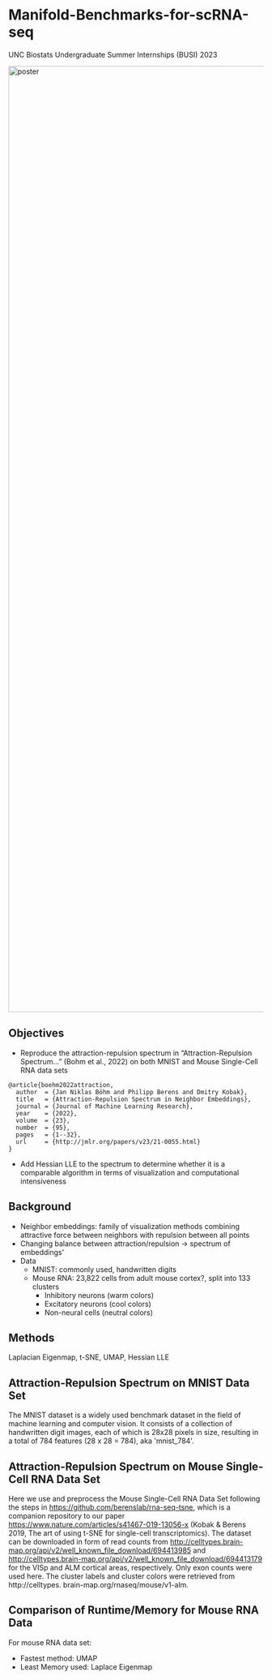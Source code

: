 # Manifold-Benchmarks-for-scRNA-seq
UNC Biostats Undergraduate Summer Internships (BUSI) 2023

<img width="1866" alt="poster" src="https://github.com/user-attachments/assets/314c25cb-f642-4c8e-be29-504b9da86dcf" />

## Objectives
* Reproduce the attraction-repulsion spectrum in “Attraction-Repulsion Spectrum…” (Bohm et al., 2022) on both MNIST and Mouse Single-Cell RNA data sets​
```
@article{boehm2022attraction,
  author  = {Jan Niklas Böhm and Philipp Berens and Dmitry Kobak},
  title   = {Attraction-Repulsion Spectrum in Neighbor Embeddings},
  journal = {Journal of Machine Learning Research},
  year    = {2022},
  volume  = {23},
  number  = {95},
  pages   = {1--32},
  url     = {http://jmlr.org/papers/v23/21-0055.html}
}
```
* Add Hessian LLE to the spectrum to determine whether it is a comparable algorithm in terms of visualization and computational intensiveness

## Background
- Neighbor embeddings: family of visualization methods combining attractive force between neighbors with repulsion between all points
- Changing balance between attraction/repulsion → spectrum of embeddings'
- Data
    - MNIST: commonly used, handwritten digits
    - Mouse RNA: 23,822 cells from adult mouse cortex?, split into 133 clusters
      - Inhibitory neurons (warm colors)
      - Excitatory neurons (cool colors)
      - Non-neural cells (neutral colors)

## Methods
Laplacian Eigenmap, t-SNE, UMAP, Hessian LLE

## Attraction-Repulsion Spectrum on MNIST Data Set

The MNIST dataset is a widely used benchmark dataset in the field of machine learning and computer vision. It consists of a collection of handwritten digit images, each of which is 28x28 pixels in size, resulting in a total of 784 features (28 x 28 = 784), aka 'mnist_784'.

## Attraction-Repulsion Spectrum on Mouse Single-Cell RNA Data Set

Here we use and preprocess the Mouse Single-Cell RNA Data Set following the steps in https://github.com/berenslab/rna-seq-tsne, which is a companion repository to our paper https://www.nature.com/articles/s41467-019-13056-x (Kobak & Berens 2019, The art of using t-SNE for single-cell transcriptomics). The dataset can be downloaded in form of read counts from http://celltypes.brain-map.org/api/v2/well_known_file_download/694413985 and http://celltypes.brain-map.org/api/v2/well_known_file_download/694413179 for the VISp and ALM cortical areas, respectively. Only exon counts were used here. The cluster labels and cluster colors were retrieved from http://celltypes. brain-map.org/rnaseq/mouse/v1-alm.

## Comparison of Runtime/Memory for Mouse RNA Data 
For mouse RNA data set: 
- Fastest method: UMAP
- Least Memory used: Laplace Eigenmap
